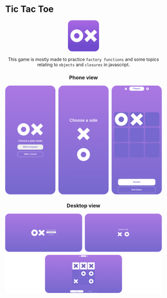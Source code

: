 # Tic Tac Toe


<center>
<svg width="100" height="100" viewBox="0 0 219 219" fill="none" xmlns="http://www.w3.org/2000/svg">
<rect width="219" height="219" rx="30" fill="url(#paint0_linear_0_1)"/>
<circle cx="62" cy="109" r="32" stroke="white" stroke-width="26"/>
<path d="M126.058 72.9503L160.879 109.008M160.879 109.008L194.829 144.165M160.879 109.008L196.035 75.058M160.879 109.008L124.821 143.829" stroke="white" stroke-width="26"/>
<defs>
<linearGradient id="paint0_linear_0_1" x1="109.5" y1="0" x2="109.5" y2="219" gradientUnits="userSpaceOnUse">
<stop offset="0.000100017" stop-color="#A969E3"/>
<stop offset="0.82" stop-color="#704BCE"/>
</linearGradient>
</defs>

This game is mostly made to practice `factory functions` and some topics relating to `objects` and `closures` in javascript.


### Phone view
![alt text](assets/image-1.png)


### Desktop view
![alt text](assets/image-2.png)

</svg>


